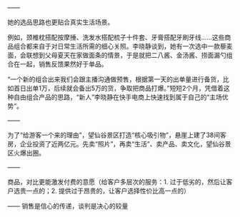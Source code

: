 ——

她的选品思路也更贴合真实生活场景。

例如，颈椎枕搭配按摩捶、洗发水搭配梳子十件套、牙膏搭配牙刷牙线……这些商品组合都来自于对日常生活所需的细心关照。李晓静谈到，她有一次选中一款藜麦面，会联想到父母夏天在家做面条的情景，于是就把二八酱、金汤酱、捞面漏勺组合在一起，销售反馈果然好于单品。

“一个新的组合出来我们会跟主播沟通做预售，根据第一天的出单量进行备货，比如首日出单1万，后续就会备出5万的货，争取把商品打爆。”短短2个月，凭借着这种自由组合产品的思路，“新人”李晓静在快手电商上快速找到属于自己的“主场优势”。

——

为了“给游客一个来的理由”，望仙谷景区打造“核心吸引物”，悬崖上建了38间客房，企业投资了近两亿元。先卖“照片”，再卖“生活”、卖产品、卖文化，望仙谷景区火爆出圈。

——

商品，对比更能激发付费的意愿（给客户多层次的服务：1. 过于低劣的，然后让客户选贵一点的；2. 提供过于昂贵的，让客户选择性价比高一点的）

——
销售是信心的传递，谈判是决心的较量

